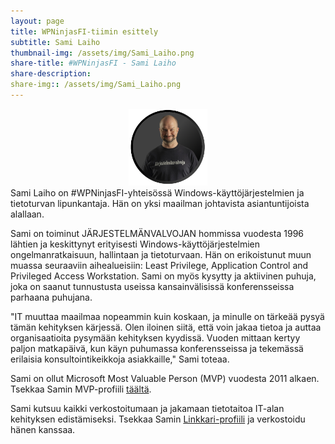 ```yaml
---
layout: page
title: WPNinjasFI-tiimin esittely
subtitle: Sami Laiho
thumbnail-img: /assets/img/Sami_Laiho.png
share-title: #WPNinjasFI - Sami Laiho
share-description: 
share-img:: /assets/img/Sami_Laiho.png
---
```

<div align="center">
  <img src="/assets/img/Sami_Laiho.png" width="25%">
</div>
Sami Laiho on #WPNinjasFI-yhteisössä Windows-käyttöjärjestelmien ja tietoturvan lipunkantaja. Hän on yksi maailman johtavista asiantuntijoista alallaan.

Sami on toiminut JÄRJESTELMÄNVALVOJAN hommissa vuodesta 1996 lähtien ja keskittynyt erityisesti Windows-käyttöjärjestelmien ongelmanratkaisuun, hallintaan ja tietoturvaan. Hän on erikoistunut muun muassa seuraaviin aihealueisiin: Least Privilege, Application Control and Privileged Access Workstation. Sami on myös kysytty ja aktiivinen puhuja, joka on saanut tunnustusta useissa kansainvälisissä konferensseissa parhaana puhujana.

"IT muuttaa maailmaa nopeammin kuin koskaan, ja minulle on tärkeää pysyä tämän kehityksen kärjessä. Olen iloinen siitä, että voin jakaa tietoa ja auttaa organisaatioita pysymään kehityksen kyydissä. Vuoden mittaan kertyy paljon matkapäivä, kun käyn puhumassa konferensseissa ja tekemässä erilaisia konsultointikeikkoja asiakkaille," Sami toteaa.

Sami on ollut Microsoft Most Valuable Person (MVP) vuodesta 2011 alkaen. Tsekkaa Samin MVP-profiili <a href="https://mvp.microsoft.com/en-US/mvp/profile/cbb970c0-3c9a-e411-93f2-9cb65495d3c4" target="_blank">täältä</a>.

Sami kutsuu kaikki verkostoitumaan ja jakamaan tietotaitoa IT-alan kehityksen edistämiseksi. Tsekkaa Samin <a href="https://www.linkedin.com/in/samilaiho/" target="_blank">Linkkari-profiili</a> ja verkostoidu hänen kanssaa.
